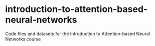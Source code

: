 # introduction-to-attention-based-neural-networks

Code files and datasets for the Introduction to Attention-based Neural Networks course
